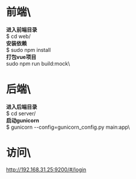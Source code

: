 # 前端\
  **进入前端目录**\
  $ cd web/\
  **安装依赖**\
  $ sudo npm install\
  **打包vue项目**\
  sudo npm run build:mock\
  
# 后端\
  **进入后端目录**\
  $ cd server/\
  **启动gunicorn**\
  $ gunicorn --config=gunicorn_config.py main:app\
  
# 访问\
  http://192.168.31.25:9200/#/login
